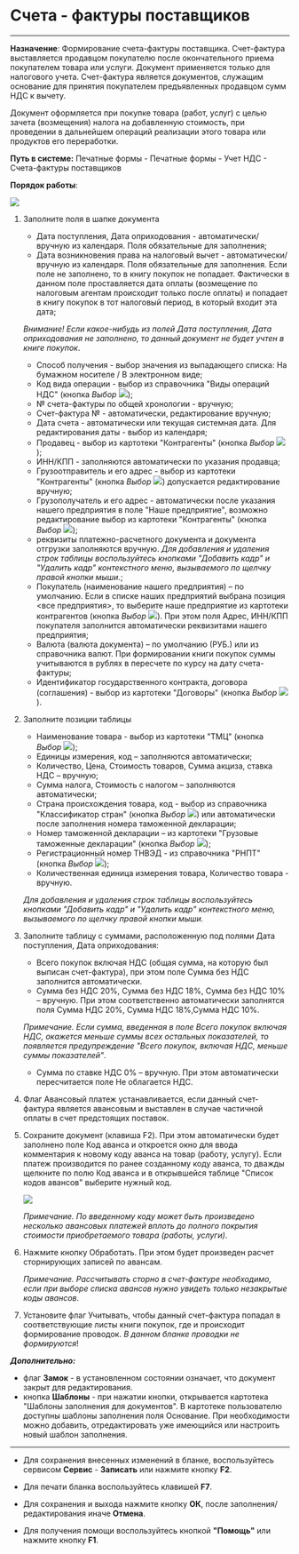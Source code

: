 ﻿# Счета - фактуры поставщиков
- - -
**Назначение**: Формирование счета-фактуры поставщика. Счет-фактура выставляется продавцом покупателю после окончательного приема покупателем товара или услуги.
Документ применяется только для налогового учета. Счет-фактура является документов, служащим основание для принятия покупателем предъявленных продавцом
сумм НДС к вычету.


Документ оформляется при покупке товара (работ, услуг) с целью зачета (возмещения) налога на добавленную стоимость, при проведении в дальнейшем
операций реализации этого товара или продуктов его переработки.

**Путь в системе:**  Печатные формы - Печатные формы - Учет НДС - Счета-фактуры поставщиков

**Порядок работы**:

![](topic:ПечатныеФормы.AddFiles.Screenshot_20304.jpg)

1. Заполните поля в шапке документа
    - Дата поступления, Дата оприходования - автоматически/вручную из календаря. Поля обязательные для заполнения;
    - Дата возникновения права на налоговый вычет - автоматически/вручную из календаря. Поля обязательные для заполнения. Если поле не заполнено,
    то в книгу покупок не попадает. Фактически в данном поле проставляется дата оплаты (возмещение по налоговым агентам происходит только после оплаты)
    и попадает в книгу покупок в тот налоговый период, в который входит эта дата;

    *Внимание! Если какое-нибудь из полей Дата поступления, Дата оприходования не заполнено, то данный документ не будет учтен в книге покупок*. 

    - Способ получения - выбор значения из выпадающего списка: На бумажном носителе / В электронном виде;
    - Код вида операции - выбор из справочника "Виды операций НДС" (кнопка *Выбор* ![](topic:Com.AddFiles.Buttons.Btn_select.png));
    - № счета-фактуры по общей хронологии - вручную;
    - Счет-фактура № - автоматически, редактирование вручную;
    - Дата счета - автоматически или текущая системная дата. Для редактирования даты - выбор из календаря;
    - Продавец - выбор из картотеки "Контрагенты" (кнопка *Выбор* ![](topic:Com.AddFiles.Buttons.Btn_select.png));
    - ИНН/КПП - заполняются автоматически по указания продавца;
    - Грузоотправитель и его адрес - выбор из картотеки "Контрагенты" (кнопка *Выбор* ![](topic:Com.AddFiles.Buttons.Btn_select.png))
    допускается редактирование вручную;
    - Грузополучатель и его адрес - автоматически после указания нашего предприятия в поле "Наше предприятие", возможно редактирование
    выбор из картотеки "Контрагенты" (кнопка *Выбор* ![](topic:Com.AddFiles.Buttons.Btn_select.png));
    - реквизиты платежно-расчетного документа и документа отгрузки заполняются вручную. *Для добавления и удаления строк таблицы воспользуйтесь
    кнопками "Добавить кадр" и "Удалить кадр" контекстного меню, вызываемого по щелчку правой кнопки мыши.*;
    - Покупатель (наименование нашего предприятия) – по умолчанию. Если в списке наших предприятий выбрана позиция &lt;все предприятия&gt;,
    то выберите наше предприятие из картотеки контрагентов (кнопка *Выбор* ![](topic:Com.AddFiles.Buttons.Btn_select.png)).
    При этом поля Адрес, ИНН/КПП покупателя заполнится автоматически реквизитами нашего предприятия;
    - Валюта (валюта документа) – по умолчанию (РУБ.) или из справочника валют. При формировании книги покупок суммы учитываются в рублях
    в пересчете по курсу на дату счета-фактуры;
    - Идентификатор государственного контракта, договора (соглашения) - выбор из картотеки "Договоры" (кнопка *Выбор* ![](topic:Com.AddFiles.Buttons.Btn_select.png)).

2. Заполните позиции таблицы

    - Наименование товара - выбор из картотеки "ТМЦ" (кнопка *Выбор* ![](topic:Com.AddFiles.Buttons.Btn_select.png));
    - Единицы измерения, код – заполняются автоматически;
    - Количество, Цена, Стоимость товаров, Сумма акциза, ставка НДС – вручную;
    - Сумма налога, Стоимость с налогом – заполняются автоматически;
    - Страна происхождения товара, код - выбор из справочника "Классификатор стран" (кнопка *Выбор* ![](topic:Com.AddFiles.Buttons.Btn_select.png))
    или автоматически после заполнения номера таможенной декларации;
    - Номер таможенной декларации – из картотеки "Грузовые таможенные декларации" (кнопка *Выбор* ![](topic:Com.AddFiles.Buttons.Btn_select.png));
    - Регистрационный номер ТНВЭД - из справочника "РНПТ" (кнопка *Выбор* ![](topic:Com.AddFiles.Buttons.Btn_select.png));
    - Количественная единица измерения товара, Количество товара - вручную.

    *Для добавления и удаления строк таблицы воспользуйтесь кнопками "Добавить кадр" и "Удалить кадр" контекстного меню, вызываемого по щелчку
    правой кнопки мыши.*

3. Заполните таблицу с суммами, расположенную под полями Дата поступления, Дата оприходования: 
    - Всего покупок включая НДС (общая сумма, на которую был выписан счет-фактура), при этом поле Сумма без НДС заполнится автоматически.
    - Сумма без НДС 20%, Сумма без НДС 18%, Сумма без НДС 10% – вручную. При этом соответственно автоматически заполнятся поля Сумма НДС 20%,
    Сумма НДС 18%,Сумма НДС 10%. 

    *Примечание. Если сумма, введенная в поле Всего покупок включая НДС, окажется меньше суммы всех остальных показателей, то появляется предупреждение
    "Всего покупок, включая НДС, меньше суммы показателей"*.

    - Сумма по ставке НДС 0% – вручную. При этом автоматически пересчитается поле Не облагается НДС. 

4. Флаг Авансовый платеж устанавливается, если данный счет-фактура является авансовым и выставлен в случае частичной оплаты в счет предстоящих поставок. 

5. Сохраните документ (клавиша F2). При этом автоматически будет заполнено поле Код аванса и откроется окно для ввода комментария к новому коду
аванса на товар (работу, услугу). Если платеж производится по ранее созданному коду аванса, то дважды щелкните по полю Код аванса и в открывшейся
таблице "Список кодов авансов" выберите нужный код. 

    ![](topic:РСБУ.УиФ.AddFiles.Screenshot_1431.jpg)

    *Примечание. По введенному коду может быть произведено несколько авансовых платежей вплоть до полного покрытия стоимости приобретаемого товара (работы, услуги)*. 

5. Нажмите кнопку Обработать. При этом будет произведен расчет сторнирующих записей по авансам. 

    *Примечание. Рассчитывать сторно в счет-фактуре необходимо, если при выборе списка авансов нужно увидеть только незакрытые коды авансов*.

6. Установите флаг Учитывать, чтобы данный счет-фактура попадал в соответствующие листы книги покупок, где и происходит формирование проводок.
*В данном бланке проводки не формируются*!

***Дополнительно:***
- флаг **Замок** - в установленном состоянии означает, что документ закрыт для редактирования.
- кнопка **Шаблоны** - при нажатии кнопки, открывается картотека "Шаблоны заполнения для документов". В картотеке пользователю доступны шаблоны
заполнения поля Основание. При необходимости можно добавить, отредактировать уже имеющийся или настроить новый шаблон заполнения.

______________________

- Для сохранения внесенных изменений в бланке, воспользуйтесь сервисом **Сервис** - **Записать** или нажмите кнопку **F2**.

- Для печати бланка воспользуйтесь клавишей **F7**. 

- Для сохранения и выхода нажмите кнопку **ОК**, после заполнения/редактирования иначе **Отмена**.

- Для получения помощи воспользуйтесь кнопкой  **"Помощь"** или нажмите кнопку **F1**.




